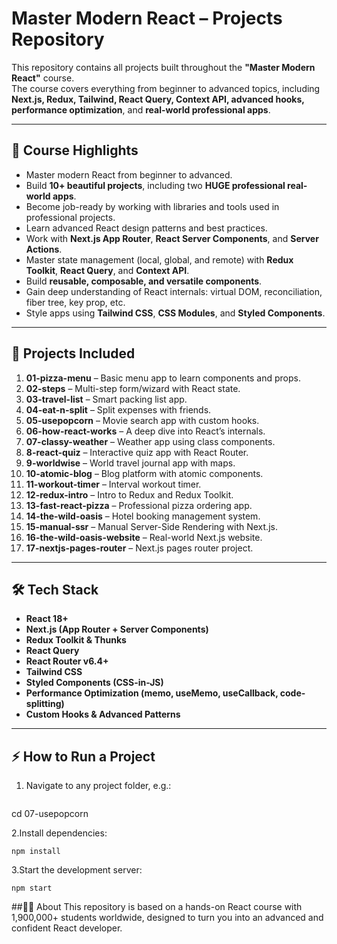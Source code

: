 # Master Modern React – Projects Repository

This repository contains all projects built throughout the **"Master Modern React"** course.  
The course covers everything from beginner to advanced topics, including **Next.js, Redux, Tailwind, React Query, Context API, advanced hooks, performance optimization**, and **real-world professional apps**.

---

## 🚀 **Course Highlights**
- Master modern React from beginner to advanced.
- Build **10+ beautiful projects**, including two **HUGE professional real-world apps**.
- Become job-ready by working with libraries and tools used in professional projects.
- Learn advanced React design patterns and best practices.
- Work with **Next.js App Router**, **React Server Components**, and **Server Actions**.
- Master state management (local, global, and remote) with **Redux Toolkit**, **React Query**, and **Context API**.
- Build **reusable, composable, and versatile components**.
- Gain deep understanding of React internals: virtual DOM, reconciliation, fiber tree, key prop, etc.
- Style apps using **Tailwind CSS**, **CSS Modules**, and **Styled Components**.

---

## 📂 **Projects Included**

1. **01-pizza-menu** – Basic menu app to learn components and props.  
2. **02-steps** – Multi-step form/wizard with React state.  
3. **03-travel-list** – Smart packing list app.  
4. **04-eat-n-split** – Split expenses with friends.  
5. **05-usepopcorn** – Movie search app with custom hooks.  
6. **06-how-react-works** – A deep dive into React’s internals.  
7. **07-classy-weather** – Weather app using class components.  
8. **8-react-quiz** – Interactive quiz app with React Router.  
9. **9-worldwise** – World travel journal app with maps.  
10. **10-atomic-blog** – Blog platform with atomic components.  
11. **11-workout-timer** – Interval workout timer.  
12. **12-redux-intro** – Intro to Redux and Redux Toolkit.  
13. **13-fast-react-pizza** – Professional pizza ordering app.  
14. **14-the-wild-oasis** – Hotel booking management system.  
15. **15-manual-ssr** – Manual Server-Side Rendering with Next.js.  
16. **16-the-wild-oasis-website** – Real-world Next.js website.  
17. **17-nextjs-pages-router** – Next.js pages router project.

---

## 🛠 **Tech Stack**
- **React 18+**  
- **Next.js (App Router + Server Components)**  
- **Redux Toolkit & Thunks**  
- **React Query**  
- **React Router v6.4+**  
- **Tailwind CSS**  
- **Styled Components (CSS-in-JS)**  
- **Performance Optimization (memo, useMemo, useCallback, code-splitting)**  
- **Custom Hooks & Advanced Patterns**

---

## ⚡ **How to Run a Project**
1. Navigate to any project folder, e.g.:
   ```bash
cd 07-usepopcorn

2.Install dependencies:
```
npm install
```

3.Start the development server:
```
npm start
```
   
##👨‍💻 About
This repository is based on a hands-on React course with 1,900,000+ students worldwide, designed to turn you into an advanced and confident React developer.
